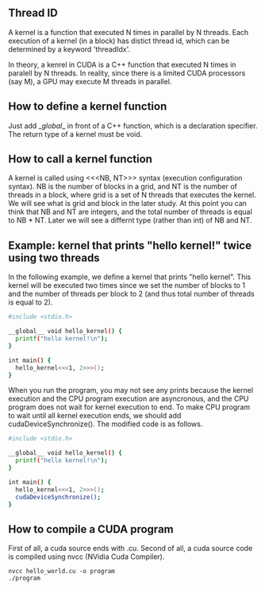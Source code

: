 ## Thread ID
A kernel is a function that executed N times in parallel by N threads.
Each execution of a kernel (in a block) has distict thread id, which can be determined by a keyword 'threadIdx'.

In theory, a kenrel in CUDA is a C++ function that executed N times in paralell by N threads.
In reality, since there is a limited CUDA processors (say M), a GPU may execute M threads in parallel.

## How to define a kernel function
Just add \__global__ in front of a C++ function, which is a declaration specifier.
The return type of a kernel must be void.

## How to call a kernel function
A kernel is called using <<<NB, NT>>> syntax (execution configuration syntax).
NB is the number of blocks in a grid, and NT is the number of threads in a block,
where grid is a set of N threads that executes the kernel. We will see what is grid and block in the later study.
At this point you can think that NB and NT are integers, and the total number of threads is equal to NB * NT.
Later we will see a differnt type (rather than int) of NB and NT.

## Example: kernel that prints "hello kernel!" twice using two threads
In the following example, we define a kernel that prints "hello kernel".
This kernel will be executed two times since we set the number of blocks to 1 and the number of threads per block to 2 (and thus total number of threads is equal to 2).


```bash
#include <stdio.h>

__global__ void hello_kernel() {
  printf("hello kernel!\n");
}

int main() {
  hello_kernel<<<1, 2>>>();
}
```

When you run the program, you may not see any prints because the kernel execution and the CPU program execution are asyncronous,
and the CPU program does not wait for kernel execution to end.
To make CPU program to wait until all kernel execution ends, we should add cudaDeviceSynchronize().
The modified code is as follows.


```bash
#include <stdio.h>

__global__ void hello_kernel() {
  printf("hello kernel!\n");
}

int main() {
  hello_kernel<<<1, 2>>>();
  cudaDeviceSynchronize();
}
```


## How to compile a CUDA program
First of all, a cuda source ends with .cu.
Second of all, a cuda source code is compiled using nvcc (NVidia Cuda Compiler).

```
nvcc hello_world.cu -o program
./program
```
